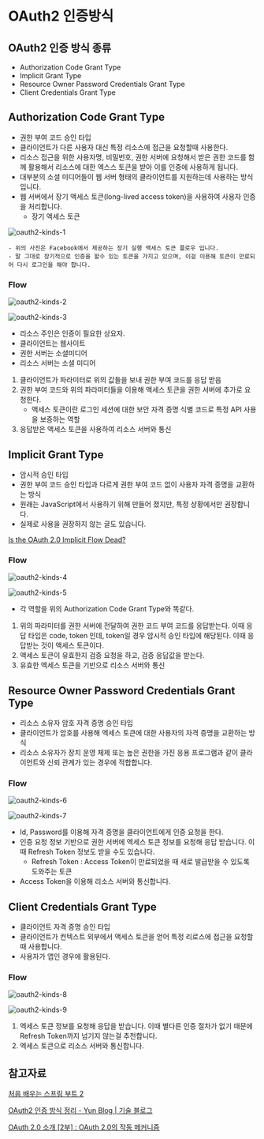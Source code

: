 # OAuth2 인증방식

## OAuth2 인증 방식 종류

- Authorization Code Grant Type
- Implicit Grant Type
- Resource Owner Password Credentials Grant Type
- Client Credentials Grant Type

## Authorization Code Grant Type

- 권한 부여 코드 승인 타입
- 클라이언트가 다른 사용자 대신 특정 리소스에 접근을 요청할때 사용한다.
- 리소스 접근을 위한 사용자명, 비밀번호, 권한 서버에 요청해서 받은 권한 코드를 함께 활용해서 리소스에 대한 엑스스 토큰을 받아 이를 인증에 사용하게 됩니다.
- 대부분의 소셜 미디어들이 웹 서버 형태의 클라이언트를 지원하는데 사용하는 방식입니다.
- 웹 서버에서 장기 액세스 토큰(long-lived access token)을 사용하여 사용자 인증을 처리합니다.
    - 장기 액세스 토큰

![oauth2-kinds-1](https://github.com/ksy90101/TIL/blob/master/web/img/oauth2-kinds-1.png?raw=true)

    - 위의 사진은 Facebook에서 제공하는 장기 실행 액세스 토큰 플로우 입니다.
    - 말 그대로 장기적으로 인증을 할수 있는 토큰을 가지고 있으며, 이걸 이용해 토큰이 만료되어 다시 로그인을 해야 합니다.

### Flow

![oauth2-kinds-2](https://github.com/ksy90101/TIL/blob/master/web/img/oauth2-kinds-2.png?raw=true)

![oauth2-kinds-3](https://github.com/ksy90101/TIL/blob/master/web/img/oauth2-kinds-3.png?raw=true)

- 리소스 주인은 인증이 필요한 상요자.
- 클라이언트는 웹사이트
- 권한 서버는 소셜미디어
- 리소스 서버는 소셜 미디어

1. 클라이언트가 파라미터로 위의 값들을 보내 권한 부여 코드를 응답 받음
2. 권한 부여 코드와 위의 파라미터들을 이용해 액세스 토큰을 권한 서버에 추가로 요청한다. 
    - 액세스 토큰이란 로그인 세션에 대한 보안 자격 증명 식별 코드로 특정 API 사용을 보증하는 역할
3. 응답받은 액세스 토큰을 사용하여 리소스 서버와 통신

## Implicit Grant Type

- 암시적 승인 타입
- 권한 부여 코드 승인 타입과 다르게 권한 부여 코드 없이 사용자 자격 증명을 교환하는 방식
- 원래는 JavaScript에서 사용하기 위해 만들어 졌지만, 특정 상황에서만 권장합니다.
- 실제로 사용을 권장하지 않는 글도 있습니다.

[Is the OAuth 2.0 Implicit Flow Dead?](https://developer.okta.com/blog/2019/05/01/is-the-oauth-implicit-flow-dead)

### Flow

![oauth2-kinds-4](https://github.com/ksy90101/TIL/blob/master/web/img/oauth2-kinds-4.png?raw=true)

![oauth2-kinds-5](https://github.com/ksy90101/TIL/blob/master/web/img/oauth2-kinds-5.png?raw=true)

- 각 역할을 위의 Authorization Code Grant Type와 똑같다.

1. 위의 파라미터를 권한 서버에 전달하여 권한 코드 부여 코드를 응답받는다. 이때 응답 타입은 code, token 인데, token일 경우 암시적 승인 타입에 해당된다. 이때 응답받는 것이 액세스 토큰이다.
2. 액세스 토큰이 유효한지 검증 요청을 하고, 검증 응답값을 받는다.
3. 유효한 엑세스 토큰을 기반으로 리소스 서버와 통신

## Resource Owner Password Credentials Grant Type

- 리소스 소유자 암호 자격 증명 승인 타입
- 클라이언트가 암호를 사용해 엑세스 토큰에 대한 사용자의 자격 증명을 교환하는 방식
- 리소스 소유자가 장치 운영 체제 또는 높은 권한을 가진 응용 프로그램과 같이 클라이언트와 신뢰 관계가 있는 경우에 적합합니다.

### Flow

![oauth2-kinds-6](https://github.com/ksy90101/TIL/blob/master/web/img/oauth2-kinds-6.png?raw=true)

![oauth2-kinds-7](https://github.com/ksy90101/TIL/blob/master/web/img/oauth2-kinds-7.png?raw=true)

- Id, Password를 이용해 자격 증명을 클라이언트에게 인증 요청을 한다.
- 인증 요청 정보 기반으로 권한 서버에 엑세스 토큰 정보를 요청해 응답 받습니다. 이때 Refresh Token 정보도 받을 수도 있습니다.
    - Refresh Token : Access Token이 만료되었을 때 새로 발급받을 수 있도록 도와주는 토큰
- Access Token을 이용해 리소스 서버와 통신합니다.

## Client Credentials Grant Type

- 클라이언트 자격 증명 승인 타입
- 클라이언트가 컨텍스트 외부에서 액세스 토큰을 얻어 특정 리로스에 접근을 요청할때 사용합니다.
- 사용자가 앱인 경우에 활용된다.

### Flow

![oauth2-kinds-8](https://github.com/ksy90101/TIL/blob/master/web/img/oauth2-kinds-8.png?raw=true)

![oauth2-kinds-9](https://github.com/ksy90101/TIL/blob/master/web/img/oauth2-kinds-9.png?raw=true)

1. 엑세스 토큰 정보를 요청해 응답을 받습니다. 이때 별다른 인증 절차가 없기 때문에 Refresh Token까지 넘기지 않는걸 추천합니다.
2. 엑세스 토큰으로 리소스 서버와 통신합니다.

## 참고자료

[처음 배우는 스프링 부트 2](https://www.aladin.co.kr/shop/wproduct.aspx?ItemId=168752840&start=slayer)

[OAuth2 인증 방식 정리 - Yun Blog | 기술 블로그](https://cheese10yun.github.io/oauth2/)

[OAuth 2.0 소개 [2부] : OAuth 2.0의 작동 메커니즘](http://www.2e.co.kr/news/articleView.html?idxno=208594)
